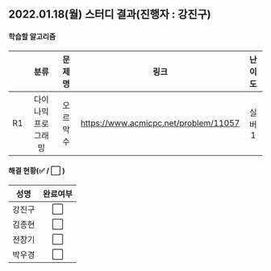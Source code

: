 ## 2022.01.18(월) 스터디 결과(진행자 : 강진구)

#### 학습할 알고리즘

|      |        분류        |  문제명   |                 링크                  | 난이도 |
| :--: | :----------------: | :-------: | :-----------------------------------: | :----: |
|  R1  | 다이나믹프로그래밍 | 오르막 수 | https://www.acmicpc.net/problem/11057 | 실버1  |

#### 해결 현황(:white_check_mark: / :white_large_square:  )

|  성명  |       완료여부       |
| :----: | :------------------: |
| 강진구 | :white_large_square: |
| 김종현 | :white_large_square: |
| 전창기 | :white_large_square: |
| 박우경 | :white_large_square: |

